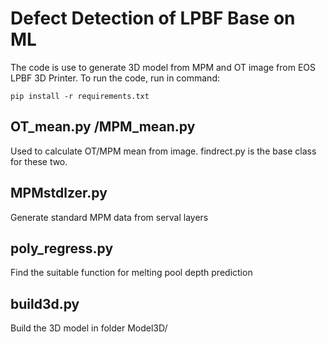 # Defect Detection of LPBF Base on ML
The code is use to generate 3D model from MPM and OT image from EOS LPBF 3D Printer.
To run the code, run in command:

```
pip install -r requirements.txt
```

## OT_mean.py /MPM_mean.py 
Used to calculate OT/MPM mean from image.
findrect.py is the base class for these two.

## MPMstdlzer.py
Generate standard MPM data from serval layers

## poly_regress.py 
Find the suitable function for melting pool depth prediction

## build3d.py 
Build the 3D model in folder Model3D/